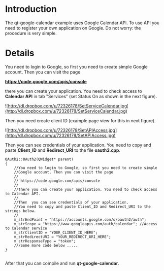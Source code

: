 # Introduction #

The qt-google-calendar example uses Google Calendar API. To use API you need to register your own application on Google. Do not worry: the procedure is very simple.


# Details #

You need to login to Google, so first you need to create simple Google account. Then you can visit the page

**https://code.google.com/apis/console**

there you can create your application. You need to check access to **Calendar API** in tab "Services" (set Status On as shown in the next figure).

![http://dl.dropbox.com/u/72326178/SetServiceCalendar.jpg](http://dl.dropbox.com/u/72326178/SetServiceCalendar.jpg)

Then you need create client ID (example page view for this in next figure).

![http://dl.dropbox.com/u/72326178/SetAPIAccess.jpg](http://dl.dropbox.com/u/72326178/SetAPIAccess.jpg)

Then  you can see credentials of your application. You need to copy and paste **Client\_ID** and **Redirect\_URI** to the file **oauth2.cpp**.
```
OAuth2::OAuth2(QWidget* parent)
{
    //You need to login to Google, so first you need to create simple
    //Google account. Then you can visit the page
    //
    // https://code.google.com/apis/console
    //
    //there you can create your application. You need to check access to Calendar API.
    //
    //Then  you can see credentials of your application.
    //You need to copy and paste Client_ID and Redirect_URI to the strings below.
    //
    m_strEndPoint = "https://accounts.google.com/o/oauth2/auth";
    m_strScope = "https://www.googleapis.com/auth/calendar"; //Access to Calendar service
    m_strClientID = "YOUR_CLIENT_ID_HERE";
    m_strRedirectURI = "YOUR_REDIRECT_URI_HERE";
    m_strResponseType = "token";
    ///Some more code below .....
}


```

After that you can compile and run **qt-google-calendar**.